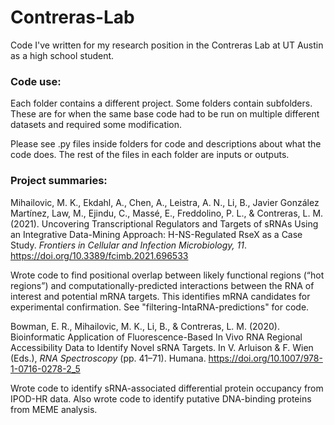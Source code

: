 # Contreras-Lab
Code I've written for my research position in the Contreras Lab at UT Austin as a high school student.

### Code use:
Each folder contains a different project.
Some folders contain subfolders. These are for when the same base code had to be run on multiple different datasets and required some modification.

Please see .py files inside folders for code and descriptions about what the code does.
The rest of the files in each folder are inputs or outputs.

### Project summaries:
Mihailovic, M. K., Ekdahl, A., Chen, A., Leistra, A. N., Li, B., Javier González Martínez, Law, M., Ejindu, C., Massé, E., Freddolino, P. L., & Contreras, L. M. (2021). Uncovering Transcriptional Regulators and Targets of sRNAs Using an Integrative Data-Mining Approach: H-NS-Regulated RseX as a Case Study. <i>Frontiers in Cellular and Infection Microbiology, 11</i>. https://doi.org/10.3389/fcimb.2021.696533

Wrote code to find positional overlap between likely functional regions (“hot regions”) and computationally-predicted interactions between the RNA of interest and potential mRNA targets. This identifies mRNA candidates for experimental confirmation. See "filtering-IntaRNA-predictions" for code.

Bowman, E. R., Mihailovic, M. K., Li, B., & Contreras, L. M. (2020). Bioinformatic Application of Fluorescence-Based In Vivo RNA Regional Accessibility Data to Identify Novel sRNA Targets. In V. Arluison & F. Wien (Eds.), <i>RNA Spectroscopy</i> (pp. 41–71). Humana. https://doi.org/10.1007/978-1-0716-0278-2_5

Wrote code to identify sRNA-associated differential protein occupancy from IPOD-HR data. Also wrote code to identify putative DNA-binding proteins from MEME analysis.
